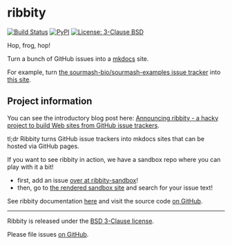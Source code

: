 # ribbity

[![Build Status](https://github.com/ribbity-org/ribbity/workflows/Test/badge.svg)](https://github.com/ribbity-org/ribbity/actions/)
<a href="https://pypi.org/project/ribbity/"><img alt="PyPI" src="https://badge.fury.io/py/ribbity.svg"></a>
<a href="https://github.com/ribbity-org/ribbity/blob/latest/LICENSE"><img alt="License: 3-Clause BSD" src="https://img.shields.io/badge/License-BSD%203--Clause-blue.svg"></a>

Hop, frog, hop!

Turn a bunch of GitHub issues into a [mkdocs](https://www.mkdocs.org/)
site.

For example, turn
[the sourmash-bio/sourmash-examples issue tracker](https://github.com/sourmash-bio/sourmash-examples/issues/)
into [this site](https://sourmash-bio.github.io/sourmash-examples/).

## Project information

You can see the introductory blog post here: [Announcing ribbity - a hacky project to build Web sites from GitHub issue trackers](http://ivory.idyll.org/blog/2022-announcing-ribbity-github-issue-munging.html).

tl;dr Ribbity turns GitHub issue trackers into mkdocs sites that can be
hosted via GitHub pages.

If you want to see ribbity in action, we have a sandbox repo where you can play with it a bit!

* first, add an issue [over at ribbity-sandbox](https://github.com/ribbity-org/ribbity-sandbox/issues)!
* then, go to [the rendered sandbox site](https://ribbity-org.github.io/ribbity-sandbox/) and search for your issue text!

See ribbity documentation [here](https://ribbity-org.github.io/ribbity-docs/) and visit the source code [on GitHub](https://github.com/ribbity-org/ribbity).

---

Ribbity is released under the [BSD 3-Clause license](https://github.com/ribbity-org/ribbity/blob/main/LICENSE).

Please file issues [on GitHub](https://github.com/ribbity-org/ribbity/issues).
